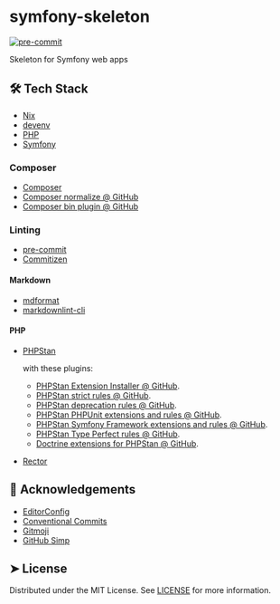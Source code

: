 # symfony-skeleton

[![pre-commit](https://img.shields.io/badge/pre--commit-enabled-brightgreen?logo=pre-commit)](https://github.com/pre-commit/pre-commit)

Skeleton for Symfony web apps

## 🛠️ Tech Stack

- [Nix](https://nixos.org/)
- [devenv](https://devenv.sh/)
- [PHP](https://www.php.net/)
- [Symfony](https://symfony.com/)

### Composer

- [Composer](https://getcomposer.org/)
- [Composer normalize @ GitHub](https://github.com/ergebnis/composer-normalize)
- [Composer bin plugin @ GitHub](https://github.com/bamarni/composer-bin-plugin)

### Linting

- [pre-commit](https://pre-commit.com/)
- [Commitizen](https://commitizen-tools.github.io/commitizen/)

#### Markdown

- [mdformat](https://mdformat.readthedocs.io/en/stable/)
- [markdownlint-cli](https://github.com/igorshubovych/markdownlint-cli)

#### PHP

- [PHPStan](https://phpstan.org/)

  with these plugins:

  - [PHPStan Extension Installer @ GitHub](https://github.com/phpstan/extension-installer).
  - [PHPStan strict rules @ GitHub](https://github.com/phpstan/phpstan-strict-rules).
  - [PHPStan deprecation rules @ GitHub](https://github.com/phpstan/phpstan-deprecation-rules).
  - [PHPStan PHPUnit extensions and rules @ GitHub](https://github.com/phpstan/phpstan-phpunit).
  - [PHPStan Symfony Framework extensions and rules @ GitHub](https://github.com/phpstan/phpstan-symfony).
  - [PHPStan Type Perfect rules @ GitHub](https://github.com/rectorphp/type-perfect/).
  - [Doctrine extensions for PHPStan @ GitHub](https://github.com/phpstan/phpstan-doctrine).

- [Rector](https://getrector.com/)

## 🙇 Acknowledgements

- [EditorConfig](https://editorconfig.org/)
- [Conventional Commits](https://www.conventionalcommits.org/en/v1.0.0/)
- [Gitmoji](https://gitmoji.dev/)
- [GitHub Simp](https://readmi.xyz/)

## ➤ License

Distributed under the MIT License. See [LICENSE](LICENSE) for more information.
